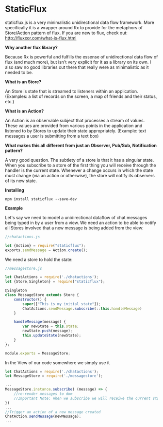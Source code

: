 # StaticFlux

staticflux.js is a very minimalistic unidirectional data flow framework. More specifically it is a wrapper around Rx to provide 
for the metaphors of Store/Action pattern of flux. If you are new to flux, check out: http://fluxxor.com/what-is-flux.html

**Why another flux library?**

Because Rx is powerful and fulfills the essense of unidirectional data flow of flux (and much more), but isn't very explicit for it as a library on its own. I also saw no good libraries out there that really were as minimalistic as it needed to be.

**What is an Store?**

An Store is state that is streamed to listeners within an application. (Examples: a list of records on the screen, a map of friends and their status, etc.)

**What is an Action?**

An Action is an observable subject that processes a stream of values. These values are provided from various points in the application and listened to by Stores to update their state appropriately. (Example: text messages a user is submitting from a text box)

**What makes this all different from just an Observer, Pub/Sub, Notification pattern?**

A very good question. The subtlety of a store is that it has a singular state. When you subscribe to a store of the first thing you will receive through the handler is the current state. Whenever a change occurs in which the state must change (via an action or otherwise), the store will notify its observers of its new state.

**Installing**

```
npm install staticflux --save-dev
```

**Example**

Let's say we need to model a unidirectional dataflow of chat messages being typed in by a user from a view. We need an action to be able to notify all Stores involved that a new message is being added from the view:

```javascript
//chatactions.js

let {Action} = require("staticflux");
exports.sendMessage = Action.create();
```

We need a store to hold the state:

```javascript
//messagestore.js

let ChatActions = require('./chatactions');
let {Store,Singleton} = require("staticflux");

@Singleton
class MessageStore extends Store {
    constructor() {
        super(["This is my initial state"]);
        ChatActions.sendMessage.subscribe(::this.handleMessage)
    }

    handleMessage(message) {
        var newState = this.state;
        newState.push(message);
        this.updateState(newState);
    }
};

module.exports = MessageStore;
```

In the View of our code somewhere we simply use it

```javascript
let ChatActions = require('./chatactions');
let MessageStore = require('./messagestore');

...
MessageStore.instance.subscribe( (message) => {
    //re-render messages to dom
    //Important Note: When we subscribe we will receive the current state ["This my initial state"]
})
...
//Trigger an action of a new message created
ChatAction.sendMessage(newMessage);
...

```




